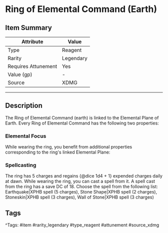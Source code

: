 # Ring of Elemental Command (Earth)

## Item Summary

| Attribute            | Value                        |
|----------------------|------------------------------|
| Type                 | Reagent |
| Rarity               | Legendary             |
| Requires Attunement  | Yes                |
| Value (gp)           | -    |
| Source               | XDMG |

---

## Description

The Ring of Elemental Command (earth) is linked to the Elemental Plane of Earth. Every Ring of Elemental Command has the following two properties:

### Elemental Focus

While wearing the ring, you benefit from additional properties corresponding to the ring's linked Elemental Plane:

### Spellcasting

The ring has 5 charges and regains {@dice 1d4 + 1} expended charges daily at dawn. While wearing the ring, you can cast a spell from it. A spell cast from the ring has a save DC of 18. Choose the spell from the following list: Earthquake|XPHB spell (5 charges), Stone Shape|XPHB spell (2 charges), Stoneskin|XPHB spell (3 charges), Wall of Stone|XPHB spell (3 charges)

## Tags

^Tags: #item #rarity_legendary #type_reagent #attunement #source_xdmg